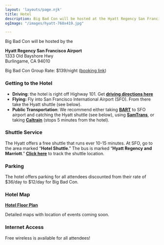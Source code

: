 ```yaml
---
layout: 'layouts/page.njk'
title: Hotel
description: Big Bad Con will be hosted at the Hyatt Regency San Francisco Airport
ogImage: "/images/hyatt-768x419.jpg"

---
```

Big Bad Con will be hosted by the

**Hyatt Regency San Francisco Airport**  
1333 Old Bayshore Hwy  
Burlingame, CA 94010

Big Bad Con Group Rate: $139/night ([booking link](https://www.hyatt.com/en-US/group-booking/SFOBU/G-BBC3))

### Getting to the Hotel

* **Driving**: the hotel is right off Highway 101. Get [**driving directions here**](https://goo.gl/maps/7Jthy6QnQY9TMSPF9)
* **Flying:** Fly into San Francisco International Airport (SFO). From there take the Hyatt shuttle (see below).
* **Public Transportation**: We recommend either taking [**BART**](https://www.bart.gov/) to SFO airport and catching the Hyatt shuttle (see below), using [**SamTrans**](http://www.samtrans.com/), or taking [**Caltrain**](http://www.caltrain.com/) (stops 5 minutes from the hotel).

### Shuttle Service

The Hyatt offers a free shuttle that runs ever 10-15 minutes. At SFO, go to the area marked “**Hotel Shuttle**.” The bus is marked “**Hyatt Regency and Marriott**.” [**Click here**](https://ips-systems.com/Sentry/Anon/40) to track the shuttle location.

### Parking

The hotel offers parking for all attendees discounted from their rate of $36/day to $12/day for Big Bad Con.

### Hotel Map

[**Hotel Floor Plan**](https://assets.hyatt.com/content/dam/hyatt/hyattdam/documents/2016/10/11/1828/SFOBU-Hyatt-Regency-San-Francisco-Airport-Floor-Plan-101116.pdf)

Detailed maps with location of events coming soon.

### Internet Access

Free wireless is available for all attendees!